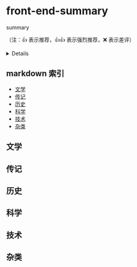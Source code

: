 # front-end-summary
summary

（注：:+1: 表示推荐，:+1::+1: 表示强烈推荐，:x: 表示差评）

<details>
  
  - [License](#license)
  
</details>

## markdown 索引

- [文学](#文学)
- [传记](#传记)
- [历史](#历史)
- [科学](#科学)
- [技术](#技术)
- [杂类](#杂类)

## 文学

## 传记

## 历史

## 科学

## 技术

## 杂类
